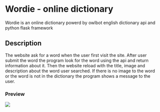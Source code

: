 # Wordie - online dictionary

Wordie is an online dictionary powerd by owlbot english dictionary api and python flask framework

## Description

The website ask for a word when the user first visit the site. After user submit the word the program look for the word using the api and return information about it. Then the website reload with the title, image and description about the word user searched.
If there is no image to the word or the word is not in the dictionary the program shows a message to the user.

### Preview

<img src="https://user-images.githubusercontent.com/91461938/208255125-c838e019-fc6e-4fef-9355-6a5ec5901828.gif">
